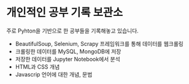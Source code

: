 # 개인적인 공부 기록 보관소

주로 Pyhton을 기반으로 한 공부들을 기록해놓고 있습니다.

- BeautifulSoup, Selenium, Scrapy 프레임워크를 통해 데이터를 웹크롤링
- 크롤링한 데이터를 MySQL, MongoDB에 저장
- 저장한 데이터를 Jupyter Notebook에서 분석
- HTML과 CSS 개념
- Javascrip 언어에 대한 개념, 문법
